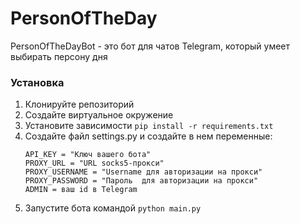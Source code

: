 # PersonOfTheDay

PersonOfTheDayBot - это бот для чатов Telegram, который умеет выбирать персону дня

### Установка

1. Клонируйте репозиторий 
2. Создайте виртуальное окружение
2. Установите зависимости `pip install -r requirements.txt`
3. Создайте файл settings.py и создайте в нем переменные:
    ```
    API_KEY = "Ключ вашего бота"
    PROXY_URL = "URL socks5-прокси"
    PROXY_USERNAME = "Username для авторизации на прокси"
    PROXY_PASSWORD = "Пароль  для авторизации на прокси"
    ADMIN = ваш id в Telegram   
5. Запустите бота командой `python main.py`


